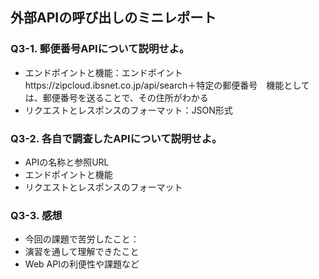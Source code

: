 ## 外部APIの呼び出しのミニレポート
### Q3-1. 郵便番号APIについて説明せよ。
* エンドポイントと機能：エンドポイントhttps://zipcloud.ibsnet.co.jp/api/search＋特定の郵便番号　機能としては、郵便番号を送ることで、その住所がわかる
* リクエストとレスポンスのフォーマット：JSON形式
### Q3-2. 各自で調査したAPIについて説明せよ。
* APIの名称と参照URL
* エンドポイントと機能
* リクエストとレスポンスのフォーマット
### Q3-3. 感想
* 今回の課題で苦労したこと：
* 演習を通して理解できたこと
* Web APIの利便性や課題など
